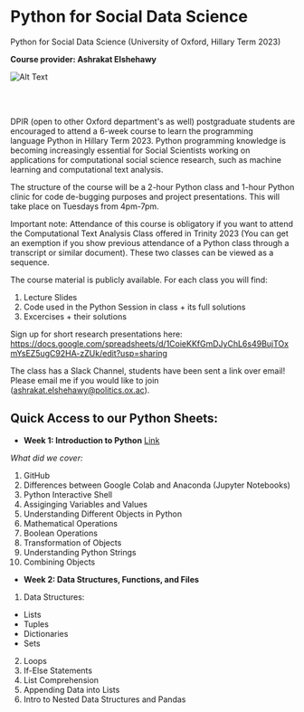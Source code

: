 # Python for Social Data Science
Python for Social Data Science (University of Oxford, Hillary Term 2023)

**Course provider: Ashrakat Elshehawy** <br>

![Alt Text](https://media.giphy.com/media/gG9fVWJdN41NeiHhzk/giphy.gif)

<br>
 

DPIR (open to other Oxford department's as well) postgraduate students are encouraged to attend a 6-week course to learn the programming language Python in Hillary Term 2023. Python programming knowledge is becoming increasingly essential for Social Scientists working on applications for computational social science research, such as machine learning and computational text analysis. 

The structure of the course will be a 2-hour Python class and 1-hour Python clinic for code de-bugging purposes and project presentations. This will take place on Tuesdays from 4pm-7pm.

Important note: Attendance of this course is obligatory if you want to attend the Computational Text Analysis Class offered in Trinity 2023 (You can get an exemption if you show previous attendance of a Python class through a transcript or similar document). These two classes can be viewed as a sequence.

The course material is publicly available. For each class you will find:

1. Lecture Slides
2. Code used in the Python Session in class + its full solutions
3. Excercises + their solutions

Sign up for short research presentations here: https://docs.google.com/spreadsheets/d/1CoieKKfGmDJyChL6s49BujTOxmYsEZ5ugC92HA-zZUk/edit?usp=sharing

The class has a Slack Channel, students have been sent a link over email! Please email me if you would like to join (ashrakat.elshehawy@politics.ox.ac).

## Quick Access to our Python Sheets:

- **Week 1: Introduction to Python**  [Link](https://github.com/aelshehawy/PythonSocialDataScience/blob/main/Session1/ClassCode/Session_1_Python23.ipynb)

_What did we cover:_

1. GitHub
2. Differences between Google Colab and Anaconda (Jupyter Notebooks)
3. Python Interactive Shell
4. Assiginging Variables and Values
5. Understanding Different Objects in Python
6. Mathematical Operations
7. Boolean Operations
8. Transformation of Objects
9. Understanding Python Strings
10. Combining Objects


- **Week 2: Data Structures, Functions, and Files**  

1. Data Structures:
- Lists
- Tuples
- Dictionaries
- Sets 
2. Loops
3. If-Else Statements
4. List Comprehension
5. Appending Data into Lists
6. Intro to Nested Data Structures and Pandas


